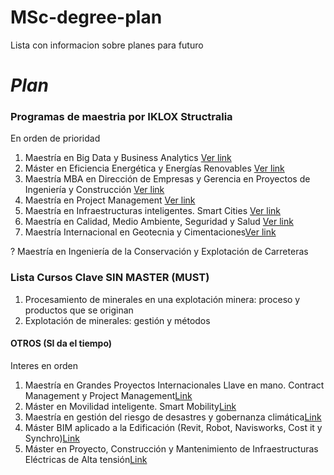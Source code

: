 # MSc-degree-plan
Lista con informacion sobre planes para futuro

# *Plan*

### Programas de maestria por IKLOX Structralia

En orden de prioridad
1. Maestría en Big Data y Business Analytics [Ver link](https://www.structuralia.com/formacion/master-en-big-data-y-business-analytics)
2. Máster en Eficiencia Energética y Energías Renovables [Ver link](https://www.structuralia.com/formacion/master-en-eficiencia-energetica-y-energias-renovables)
3. Maestría MBA en Dirección de Empresas y Gerencia en Proyectos de Ingeniería y Construcción [Ver link](https://www.structuralia.com/formacion/master-mba-en-direccion-de-empresas-y-gerencia-en-proyectos-de-ingenieria-y-construccion)
4. Maestría en Project Management [Ver link](https://www.structuralia.com/formacion/master-en-project-management)
5. Maestría en Infraestructuras inteligentes. Smart Cities [Ver link](https://www.structuralia.com/formacion/master-en-infraestructuras-inteligentes-smart-cities)
6. Maestría en Calidad, Medio Ambiente, Seguridad y Salud [Ver link](https://www.structuralia.com/formacion/master-calidad-medio-ambiente-seguridad-salud)
7. Maestría Internacional en Geotecnia y Cimentaciones[Ver link](https://www.structuralia.com/formacion/master-internacional-geotecnia-cimentaciones)

? Maestría en Ingeniería de la Conservación y Explotación de Carreteras

### Lista Cursos Clave SIN MASTER (MUST)
1. Procesamiento de minerales en una explotación minera: proceso y productos que se originan
2. Explotación de minerales: gestión y métodos

#### OTROS (SI da el tiempo)
Interes en orden
1. Maestría en Grandes Proyectos Internacionales Llave en mano. Contract Management y Project Management[Link](https://www.structuralia.com/formacion/master-en-grandes-proyectos-internacionales-llave-en-mano-contract-management-y-project-management) 
2. Máster en Movilidad inteligente. Smart Mobility[Link](https://www.structuralia.com/formacion/master-en-smart-mobility)
3. Maestría en gestión del riesgo de desastres y gobernanza climática[Link](https://www.structuralia.com/formacion/master-gestion-riesgo-desastres-y-gobernanza-climatica)
4. Máster BIM aplicado a la Edificación (Revit, Robot, Navisworks, Cost it y Synchro)[Link](https://www.structuralia.com/formacion/master-bim-edificacion)
5. Máster en Proyecto, Construcción y Mantenimiento de Infraestructuras Eléctricas de Alta tensión[Link](https://www.structuralia.com/formacion/master-en-proyecto-construccion-y-mantenimiento-de-infraestructuras-electricas-de-alta-tension)

